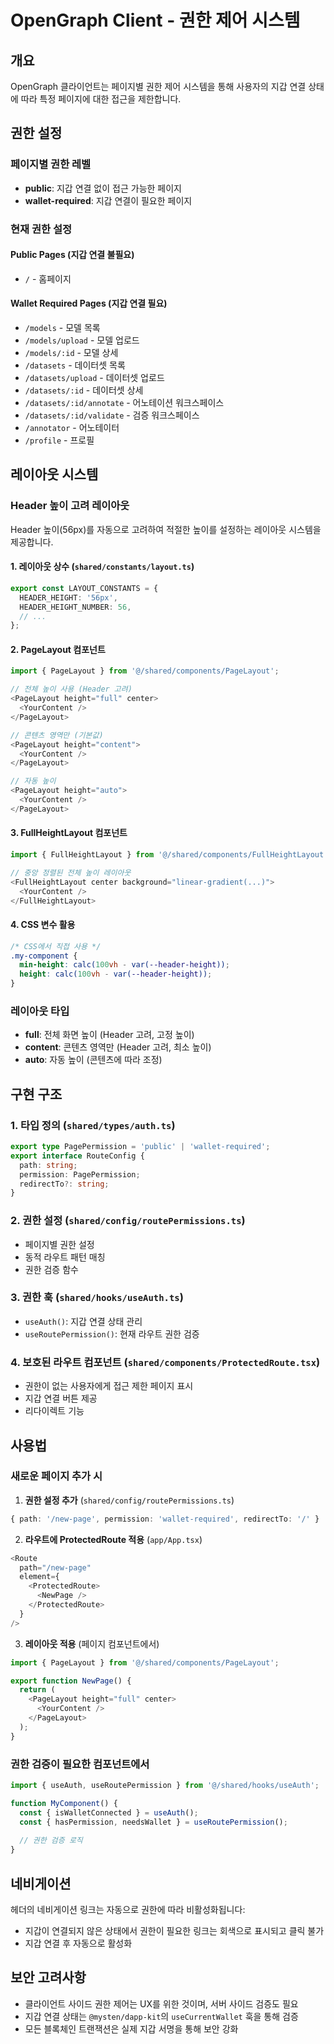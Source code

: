# OpenGraph Client - 권한 제어 시스템

## 개요

OpenGraph 클라이언트는 페이지별 권한 제어 시스템을 통해 사용자의 지갑 연결 상태에 따라 특정 페이지에 대한 접근을 제한합니다.

## 권한 설정

### 페이지별 권한 레벨

- **public**: 지갑 연결 없이 접근 가능한 페이지
- **wallet-required**: 지갑 연결이 필요한 페이지

### 현재 권한 설정

#### Public Pages (지갑 연결 불필요)
- `/` - 홈페이지

#### Wallet Required Pages (지갑 연결 필요)
- `/models` - 모델 목록
- `/models/upload` - 모델 업로드
- `/models/:id` - 모델 상세
- `/datasets` - 데이터셋 목록
- `/datasets/upload` - 데이터셋 업로드
- `/datasets/:id` - 데이터셋 상세
- `/datasets/:id/annotate` - 어노테이션 워크스페이스
- `/datasets/:id/validate` - 검증 워크스페이스
- `/annotator` - 어노테이터
- `/profile` - 프로필

## 레이아웃 시스템

### Header 높이 고려 레이아웃

Header 높이(56px)를 자동으로 고려하여 적절한 높이를 설정하는 레이아웃 시스템을 제공합니다.

#### 1. 레이아웃 상수 (`shared/constants/layout.ts`)
```typescript
export const LAYOUT_CONSTANTS = {
  HEADER_HEIGHT: '56px',
  HEADER_HEIGHT_NUMBER: 56,
  // ...
};
```

#### 2. PageLayout 컴포넌트
```typescript
import { PageLayout } from '@/shared/components/PageLayout';

// 전체 높이 사용 (Header 고려)
<PageLayout height="full" center>
  <YourContent />
</PageLayout>

// 콘텐츠 영역만 (기본값)
<PageLayout height="content">
  <YourContent />
</PageLayout>

// 자동 높이
<PageLayout height="auto">
  <YourContent />
</PageLayout>
```

#### 3. FullHeightLayout 컴포넌트
```typescript
import { FullHeightLayout } from '@/shared/components/FullHeightLayout';

// 중앙 정렬된 전체 높이 레이아웃
<FullHeightLayout center background="linear-gradient(...)">
  <YourContent />
</FullHeightLayout>
```

#### 4. CSS 변수 활용
```css
/* CSS에서 직접 사용 */
.my-component {
  min-height: calc(100vh - var(--header-height));
  height: calc(100vh - var(--header-height));
}
```

### 레이아웃 타입

- **full**: 전체 화면 높이 (Header 고려, 고정 높이)
- **content**: 콘텐츠 영역만 (Header 고려, 최소 높이)
- **auto**: 자동 높이 (콘텐츠에 따라 조정)

## 구현 구조

### 1. 타입 정의 (`shared/types/auth.ts`)
```typescript
export type PagePermission = 'public' | 'wallet-required';
export interface RouteConfig {
  path: string;
  permission: PagePermission;
  redirectTo?: string;
}
```

### 2. 권한 설정 (`shared/config/routePermissions.ts`)
- 페이지별 권한 설정
- 동적 라우트 패턴 매칭
- 권한 검증 함수

### 3. 권한 훅 (`shared/hooks/useAuth.ts`)
- `useAuth()`: 지갑 연결 상태 관리
- `useRoutePermission()`: 현재 라우트 권한 검증

### 4. 보호된 라우트 컴포넌트 (`shared/components/ProtectedRoute.tsx`)
- 권한이 없는 사용자에게 접근 제한 페이지 표시
- 지갑 연결 버튼 제공
- 리다이렉트 기능

## 사용법

### 새로운 페이지 추가 시

1. **권한 설정 추가** (`shared/config/routePermissions.ts`)
```typescript
{ path: '/new-page', permission: 'wallet-required', redirectTo: '/' }
```

2. **라우트에 ProtectedRoute 적용** (`app/App.tsx`)
```typescript
<Route 
  path="/new-page" 
  element={
    <ProtectedRoute>
      <NewPage />
    </ProtectedRoute>
  } 
/>
```

3. **레이아웃 적용** (페이지 컴포넌트에서)
```typescript
import { PageLayout } from '@/shared/components/PageLayout';

export function NewPage() {
  return (
    <PageLayout height="full" center>
      <YourContent />
    </PageLayout>
  );
}
```

### 권한 검증이 필요한 컴포넌트에서

```typescript
import { useAuth, useRoutePermission } from '@/shared/hooks/useAuth';

function MyComponent() {
  const { isWalletConnected } = useAuth();
  const { hasPermission, needsWallet } = useRoutePermission();
  
  // 권한 검증 로직
}
```

## 네비게이션

헤더의 네비게이션 링크는 자동으로 권한에 따라 비활성화됩니다:
- 지갑이 연결되지 않은 상태에서 권한이 필요한 링크는 회색으로 표시되고 클릭 불가
- 지갑 연결 후 자동으로 활성화

## 보안 고려사항

- 클라이언트 사이드 권한 제어는 UX를 위한 것이며, 서버 사이드 검증도 필요
- 지갑 연결 상태는 `@mysten/dapp-kit`의 `useCurrentWallet` 훅을 통해 검증
- 모든 블록체인 트랜잭션은 실제 지갑 서명을 통해 보안 강화 